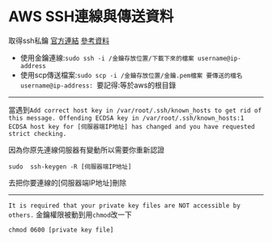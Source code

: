 # AWS SSH連線與傳送資料

取得ssh私鑰 [官方連結](https://lightsail.aws.amazon.com/ls/docs/zh_tw/articles/amazon-lightsail-ssh-using-terminal)
[參考資料](https://medium.com/@wyingqian365/%E5%AF%A6%E7%BF%92%E6%97%A5%E8%AA%8C-3-19-scp-to-ec2-%E8%97%89%E7%94%B1-ssh-%E7%9A%84%E9%81%A0%E7%AB%AF%E6%AA%94%E6%A1%88%E5%82%B3%E8%BC%B8%E6%8C%87%E4%BB%A4-778c24ef359)</br>
* 使用金鑰連線:`sudo ssh -i /金鑰存放位置/下載下來的檔案 username@ip-address`</br>
* 使用scp傳送檔案:`sudo scp -i /金鑰存放位置/金鑰.pem檔案 要傳送的檔名 username@ip-address: `要記得:等於aws的根目錄

---
當遇到`Add correct host key in /var/root/.ssh/known_hosts to get rid of this message.
Offending ECDSA key in /var/root/.ssh/known_hosts:1
ECDSA host key for [伺服器端IP地址] has changed and you have requested strict checking.`

因為你原先連線伺服器有變動所以需要你重新認證
```
sudo  ssh-keygen -R [伺服器端IP地址]
```
去把你要連線的[伺服器端IP地址]刪除

---
`It is required that your private key files are NOT accessible by others.`
金鑰權限被動到用`chmod`改一下
```
chmod 0600 [private key file]
```
